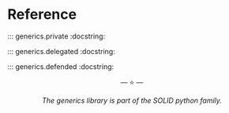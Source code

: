 # Reference

::: generics.private
    :docstring:

::: generics.delegated
    :docstring:

::: generics.defended
    :docstring:

<p align="center">&mdash; ⭐ &mdash;</p>
<p align="center"><i>The generics library is part of the SOLID python family.</i></p>
